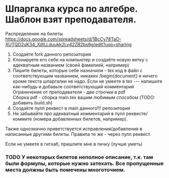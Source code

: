 # Шпаргалка курса по алгебре. Шаблон взят преподавателя.  

Распределение на билеты
https://docs.google.com/spreadsheets/d/1BcCy78TaO-XUTQD2uK34_XdILLduukk2Lv42ZB2bs6g/edit?usp=sharing


1) Создаёте fork данного репозитория  
2) Клонируете его себе на компьютер и создаёте новую ветку с адекватным названием (своей фамилией, например)  
3) Пишите билеты, которые себе назначили - tex код в файл с соответствующим названием, никаких /begin{document} и ничего кроме текста шпаргалки не надо. Если не умеете в tex --- напишите как-нибудь и добавьте соответствующий комментарий   
Ограничение от преподавателя - две строчки в pdf  
Сборка pdf - сборка main.tex вашим любимым способом (TODO: добавить build.sh)  
4) Создаёте пулл реквест в main данного!!! репозитория  
5) Не забывайте про адекватный комментарий в пулл реквесте/коммите (номера добавленных билетов, например).  

Также однозначно приветствуется исправления/добавления в написанные другими билеты. Правила те же - через пулл реквест.  

Если не умеете в гитхаб, пришлите мне в личку (лучше уметь)  

### TODO У некоторых билетов неполное описание, т.к. там были формулы, которые нужно затехать. Все пропущенные места должны быть помечены многоточием.
